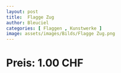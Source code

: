 ```yaml
---
layout: post
title:  Flagge Zug
author: Bleuciel
categories: [ Flaggen , Kunstwerke ]
image: assets/images/Bilds/Flagge Zug.png
---
```

# Preis: 1.00 CHF
